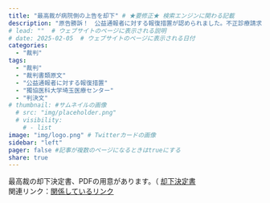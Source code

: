 ```yaml
---
title: "最高裁が病院側の上告を却下" # ★要修正★ 検索エンジンに関わる記載
description: "原告勝訴！　公益通報者に対する報復措置が認められました。不正診療請求、恣意的な医療、国民が収めた税金・社会保険料の無駄遣いは許さない📌" # ★★★ 検索エンジン向けの説明
# lead: ""  # ウェブサイトのページに表示される説明
# date: 2025-02-05  # ウェブサイトのページに表示される日付
categories:
  - "裁判"
tags:
  - "裁判"
  - "裁判書類原文"
  - "公益通報者に対する報復措置"
  - "獨協医科大学埼玉医療センター"
  - "判決文"
# thumbnail: #サムネイルの画像
  # src: "img/placeholder.png"
  # visibility:
    # - list
image: "img/logo.png" # Twitterカードの画像
sidebar: "left"
pager: false #記事が複数のページになるときはtrueにする
share: true
---
```


<div class="card-top-container">
    <div class="card-top">
        <div class="card-top-content">
            最高裁の却下決定書、PDFの用意があります。（ <a href="https://example.com/">却下決定書</a>
        </div>
    </div>
</div>

<!--more-->

<div class="card-bottom-container">
    <div class="card-bottom">
        <div class="card-bottom-content">
            関連リンク：<a href="https://example.com/">関係しているリンク <i class="bi bi-arrow-up-right"></i> </a>
        </div>
    </div>
</div>